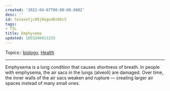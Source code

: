 ```yaml
---
created: '2022-04-07T00:00:00.000Z'
desc: ''
id: teioaxtjc88j9egod8s6bc5
tags:
- TIL
title: Emphysema
updated: 1653240411233
---
```

   
Topics::  [biology](../topics/biology.md), [Health](/not_created.md)   
   
   
---   
   
Emphysema is a lung condition that causes shortness of breath. In people with emphysema, the air sacs in the lungs (alveoli) are damaged. Over time, the inner walls of the air sacs weaken and rupture — creating larger air spaces instead of many small ones.